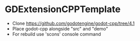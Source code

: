 # GDExtensionCPPTemplate

- Clone https://github.com/godotengine/godot-cpp/tree/4.1
- Place godot-cpp alongside "src" and "demo"
- For rebuild use 'scons' console command
